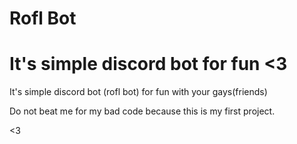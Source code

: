 # Rofl Bot

It's simple discord bot for fun &lt;3
=======
It's simple discord bot (rofl bot) for fun with your gays(friends)

Do not beat me for my bad code because this is my first project.

<3 
